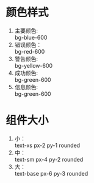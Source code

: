 # 颜色样式

1. 主要颜色: <div class=" rounded text-sm text-white inline-block bg-blue-600 px-4 py-2">bg-blue-600</div>
2. 错误颜色：<div class=" rounded text-sm text-white inline-block bg-red-600 px-4 py-2">bg-red-600</div>
3. 警告颜色: <div class=" rounded text-sm text-white inline-block bg-yellow-600 px-4 py-2">bg-yellow-600</div>
4. 成功颜色: <div class=" rounded text-sm text-white inline-block bg-green-600 px-4 py-2">bg-green-600</div>
5. 信息颜色: <div class=" rounded text-sm text-white inline-block bg-gray-600 px-4 py-2">bg-green-600</div>

# 组件大小

1. 小：<div class=" inline-block text-white text-xs bg-gray-600 px-2 py-1 rounded" >text-xs px-2 py-1 rounded</div>
2. 中：<div class=" inline-block text-white text-sm bg-gray-600 px-4 py-2 rounded" >text-sm px-4 py-2 rounded</div>
3. 大：<div class=" inline-block text-white text-base bg-gray-600 px-6 py-3 rounded" >text-base px-6 py-3 rounded</div>
